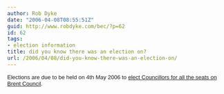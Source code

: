 ```yaml
---
author: Rob Dyke
date: "2006-04-08T08:55:51Z"
guid: http://www.robdyke.com/bec/?p=62
id: 62
tags:
- election information
title: did you know there was an election on?
url: /2006/04/08/did-you-know-there-was-an-election-on/
---
```

<font size="2" face="Arial">Elections are due to be held on 4th May 2006 to <a title="Brent Council Election Pages" href="http://www.brent.gov.uk/elections.nsf/2f123bcc3c5e238c80256ad20034644f/c79c7458ee53559f802570a8004a5b12?OpenDocument">elect Councillors for all the seats on Brent Council</a>.</font>